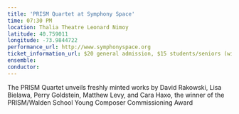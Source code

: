 ```yaml
---
title: 'PRISM Quartet at Symphony Space'
time: 07:30 PM
location: Thalia Theatre Leonard Nimoy
latitude: 40.759011
longitude: -73.9844722
performance_url: http://www.symphonyspace.org
ticket_information_url: $20 general admission, $15 students/seniors (with ID) Box office/information: 212.864.5400 
ensemble: 
conductor: 
---
```

The PRISM Quartet unveils freshly minted works by David Rakowski, Lisa Bielawa, Perry Goldstein, Matthew Levy, and Cara Haxo, the winner of the PRISM/Walden School Young Composer Commissioning Award